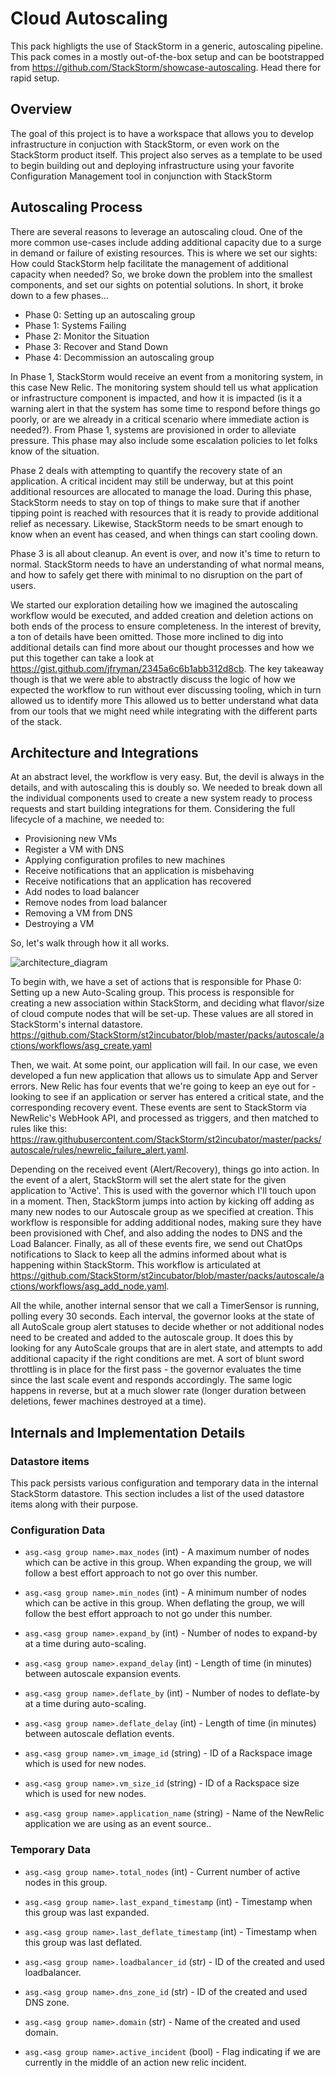 # Cloud Autoscaling

This pack highligts the use of StackStorm in a generic, autoscaling pipeline. This pack comes in a mostly
out-of-the-box setup and can be bootstrapped from https://github.com/StackStorm/showcase-autoscaling. Head
there for rapid setup.

## Overview

The goal of this project is to have a workspace that allows you to develop infrastructure in conjuction
with StackStorm, or even work on the StackStorm product itself. This project also serves as a template
to be used to begin building out and deploying infrastructure using your favorite Configuration Management
tool in conjunction with StackStorm

## Autoscaling Process

There are several reasons to leverage an autoscaling cloud. One of the more common use-cases include adding additional capacity due to a surge in demand or failure of existing resources. This is where we set our sights: How could StackStorm help facilitate the management of additional capacity when needed? So, we broke down the problem into the smallest components, and set our sights on potential solutions. In short, it broke down to a few phases...

* Phase 0: Setting up an autoscaling group
* Phase 1: Systems Failing
* Phase 2: Monitor the Situation
* Phase 3: Recover and Stand Down
* Phase 4: Decommission an autoscaling group

In Phase 1, StackStorm would receive an event from a monitoring system, in this case New Relic. The monitoring system should tell us what application or infrastructure component is impacted, and how it is impacted (is it a warning alert in that the system has some time to respond before things go poorly, or are we already in a critical scenario where immediate action is needed?). From Phase 1, systems are provisioned in order to alleviate pressure. This phase may also include some escalation policies to let folks know of the situation.

Phase 2 deals with attempting to quantify the recovery state of an application. A critical incident may still be underway, but at this point additional resources are allocated to manage the load. During this phase, StackStorm needs to stay on top of things to make sure that if another tipping point is reached with resources that it is ready to provide additional relief as necessary. Likewise, StackStorm needs to be smart enough to know when an event has ceased, and when things can start cooling down.

Phase 3 is all about cleanup. An event is over, and now it's time to return to normal. StackStorm needs to have an understanding of what normal means, and how to safely get there with minimal to no disruption on the part of users.

We started our exploration detailing how we imagined the autoscaling workflow would be executed, and added creation and deletion actions on both ends of the process to ensure completeness. In the interest of brevity, a ton of details have been omitted. Those more inclined to dig into additional details can find more about our thought processes and how we put this together can take a look at https://gist.github.com/jfryman/2345a6c6b1abb312d8cb. The key takeaway though is that we were able to abstractly discuss the logic of how we expected the workflow to run without ever discussing tooling, which in turn allowed us to identify more  This allowed us to better understand what data from our tools that we might need while integrating with the different parts of the stack.

## Architecture and Integrations

At an abstract level, the workflow is very easy. But, the devil is always in the details, and with autoscaling this is doubly so. We needed to break down all the individual components used to create a new system ready to process requests and start building integrations for them. Considering the full lifecycle of a machine, we needed to:

* Provisioning new VMs
* Register a VM with DNS
* Applying configuration profiles to new machines
* Receive notifications that an application is misbehaving
* Receive notifications that an application has recovered
* Add nodes to load balancer
* Remove nodes from load balancer
* Removing a VM from DNS
* Destroying a VM

So, let's walk through how it all works.

![architecture_diagram](https://cloud.githubusercontent.com/assets/20028/6277282/339edbda-b842-11e4-9638-750dda437ab6.jpg)

To begin with, we have a set of actions that is responsible for Phase 0: Setting up a new Auto-Scaling group. This process is responsible for creating a new association within StackStorm, and deciding what flavor/size of cloud compute nodes that will be set-up. These values are all stored in StackStorm's internal datastore. https://github.com/StackStorm/st2incubator/blob/master/packs/autoscale/actions/workflows/asg_create.yaml

Then, we wait. At some point, our application will fail. In our case, we even developed a fun new application that allows us to simulate App and Server errors. New Relic has four events that we're going to keep an eye out for - looking to see if an application or server has entered a critical state, and the corresponding recovery event. These events are sent to StackStorm via NewRelic's WebHook API, and processed as triggers, and then matched to rules like this: https://raw.githubusercontent.com/StackStorm/st2incubator/master/packs/autoscale/rules/newrelic_failure_alert.yaml.

Depending on the received event (Alert/Recovery), things go into action. In the event of a alert, StackStorm will set the alert state for the given application to 'Active'. This is used with the governor which I'll touch upon in a moment. Then, StackStorm jumps into action by kicking off adding as many new nodes to our Autoscale group as we specified at creation. This workflow is responsible for adding additional nodes, making sure they have been provisioned with Chef, and also adding the nodes to DNS and the Load Balancer. Finally, as all of these events fire, we send out ChatOps notifications to Slack to keep all the admins informed about what is happening within StackStorm. This workflow is articulated at https://github.com/StackStorm/st2incubator/blob/master/packs/autoscale/actions/workflows/asg_add_node.yaml.

All the while, another internal sensor that we call a TimerSensor is running, polling every 30 seconds. Each interval, the governor looks at the state of all AutoScale group alert statuses to decide whether or not additional nodes need to be created and added to the autoscale group. It does this by looking for any AutoScale groups that are in alert state, and attempts to add additional capacity if the right conditions are met. A sort of blunt sword throttling is in place for the first pass - the governor evaluates the time since the last scale event and responds accordingly. The same logic happens in reverse, but at a much slower rate (longer duration between deletions, fewer machines destroyed at a time).

## Internals and Implementation Details

### Datastore items

This pack persists various configuration and temporary data in the internal StackStorm datastore. This
section includes a list of the used datastore items along with their purpose.

### Configuration Data

* ``asg.<asg group name>.max_nodes`` (int) - A maximum number of nodes which can be active in this
  group. When expanding the group, we will follow a best effort approach to not go over this number.
* ``asg.<asg group name>.min_nodes`` (int) - A minimum number of nodes which can be active in this
  group. When deflating the group, we will follow the best effort approach to not go under this number.

* ``asg.<asg group name>.expand_by`` (int) - Number of nodes to expand-by at a time during auto-scaling.
* ``asg.<asg group name>.expand_delay`` (int) - Length of time (in minutes) between autoscale expansion
  events.
* ``asg.<asg group name>.deflate_by`` (int) - Number of nodes to deflate-by at a time during auto-scaling.
* ``asg.<asg group name>.deflate_delay`` (int) - Length of time (in minutes) between autoscale deflation
  events.

* ``asg.<asg group name>.vm_image_id`` (string) - ID of a Rackspace image which is used for new nodes.
* ``asg.<asg group name>.vm_size_id`` (string) - ID of a Rackspace size which is used for new nodes.

* ``asg.<asg group name>.application_name`` (string) - Name of the NewRelic application we are using as
  an event source..

### Temporary Data

* ``asg.<asg group name>.total_nodes`` (int) - Current number of active nodes in this group.
* ``asg.<asg group name>.last_expand_timestamp`` (int) - Timestamp when this group was last expanded.
* ``asg.<asg group name>.last_deflate_timestamp`` (int) - Timestamp when this group was last deflated.

* ``asg.<asg group name>.loadbalancer_id`` (str) - ID of the created and used loadbalancer.
* ``asg.<asg group name>.dns_zone_id`` (str) - ID of the created and used DNS zone.
* ``asg.<asg group name>.domain`` (str) - Name of the created and used domain.

* ``asg.<asg group name>.active_incident`` (bool) - Flag indicating if we are currently in the middle of
  an action new relic incident.

